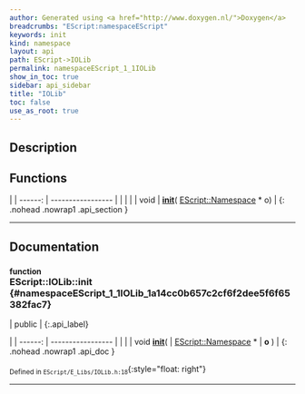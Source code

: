 ```yaml
---
author: Generated using <a href="http://www.doxygen.nl/">Doxygen</a>
breadcrumbs: "EScript:namespaceEScript"
keywords: init
kind: namespace
layout: api
path: EScript->IOLib
permalink: namespaceEScript_1_1IOLib
show_in_toc: true
sidebar: api_sidebar
title: "IOLib"
toc: false
use_as_root: true
---
```


## Description





## Functions

|
| ------: | ----------------- |
|  | |
| void | **[init](#namespaceEScript_1_1IOLib_1a14cc0b657c2cf6f2dee5f6f65382fac7)**( [EScript::Namespace](classEScript_1_1Namespace) * o) |
{: .nohead .nowrap1 .api_section }


-------------------------------------------------------------------

## Documentation

### <small>function</small><br/> EScript::IOLib::init {#namespaceEScript_1_1IOLib_1a14cc0b657c2cf6f2dee5f6f65382fac7}

| public |
{:.api_label}

|
| ------: | ----------------- |
|  |
| void **[init](#namespaceEScript_1_1IOLib_1a14cc0b657c2cf6f2dee5f6f65382fac7)**( |  [EScript::Namespace](classEScript_1_1Namespace) * | **o** ) |
{: .nohead .nowrap1 .api_doc }





<sub>Defined in `EScript/E_Libs/IOLib.h:18`</sub>{:style="float: right"}

-------------------------------------------------------------------


